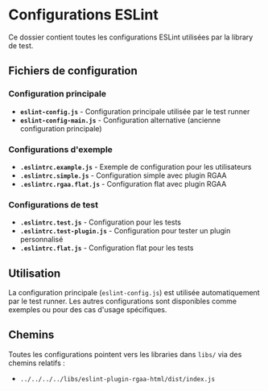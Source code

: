 # Configurations ESLint

Ce dossier contient toutes les configurations ESLint utilisées par la library de test.

## Fichiers de configuration

### Configuration principale
- **`eslint-config.js`** - Configuration principale utilisée par le test runner
- **`eslint-config-main.js`** - Configuration alternative (ancienne configuration principale)

### Configurations d'exemple
- **`.eslintrc.example.js`** - Exemple de configuration pour les utilisateurs
- **`.eslintrc.simple.js`** - Configuration simple avec plugin RGAA
- **`.eslintrc.rgaa.flat.js`** - Configuration flat avec plugin RGAA

### Configurations de test
- **`.eslintrc.test.js`** - Configuration pour les tests
- **`.eslintrc.test-plugin.js`** - Configuration pour tester un plugin personnalisé
- **`.eslintrc.flat.js`** - Configuration flat pour les tests

## Utilisation

La configuration principale (`eslint-config.js`) est utilisée automatiquement par le test runner. Les autres configurations sont disponibles comme exemples ou pour des cas d'usage spécifiques.

## Chemins

Toutes les configurations pointent vers les libraries dans `libs/` via des chemins relatifs :
- `../../../../libs/eslint-plugin-rgaa-html/dist/index.js`


